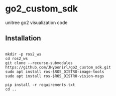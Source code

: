 # go2_custom_sdk
unitree go2 visualization code


## Installation

```shell

mkdir -p ros2_ws
cd ros2_ws
git clone --recurse-submodules https://github.com/JHyoonirl/go2_custom_sdk.git
sudo apt install ros-$ROS_DISTRO-image-tools
sudo apt install ros-$ROS_DISTRO-vision-msgs

pip install -r requirements.txt
cd ..

```